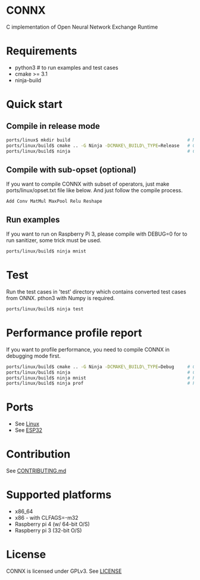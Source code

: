 # CONNX
C implementation of Open Neural Network Exchange Runtime

# Requirements
 * python3         # to run examples and test cases
 * cmake >= 3.1
 * ninja-build

# Quick start
## Compile in release mode
~~~sh
ports/linux$ mkdir build                                            # Make build directory
ports/linux/build$ cmake .. -G Ninja -DCMAKE\_BUILD\_TYPE=Release   # Generate build files
ports/linux/build$ ninja                                            # Compile
~~~

## Compile with sub-opset (optional)
If you want to compile CONNX with subset of operators, just make ports/linux/opset.txt file like below.
And just follow the compile process.

~~~
Add Conv MatMul MaxPool Relu Reshape
~~~

## Run examples
If you want to run on Raspberry Pi 3, please compile with DEBUG=0 for to run sanitizer, some trick must be used.

~~~sh
ports/linux/build$ ninja mnist
~~~

# Test
Run the test cases in 'test' directory which contains converted test cases from ONNX.
pthon3 with Numpy is required.

~~~sh
ports/linux/build$ ninja test
~~~

# Performance profile report
If you want to profile performance, you need to compile CONNX in debugging mode first.

~~~sh
ports/linux/build$ cmake .. -G Ninja -DCMAKE\_BUILD\_TYPE=Debug     # Generate build files
ports/linux/build$ ninja                                            # Compile
ports/linux/build$ ninja mnist                                      # Run an any example
ports/linux/build$ ninja prof                                       # Print performance profile report
~~~

# Ports
 * See [Linux](ports/linux/README.md)
 * See [ESP32](ports/esp32/README.md)

# Contribution
See [CONTRIBUTING.md](CONTRIBUTING.md)

# Supported platforms
 * x86\_64
 * x86 - with CLFAGS=-m32
 * Raspberry pi 4 (w/ 64-bit O/S)
 * Raspberry pi 3 (32-bit O/S)

# License
CONNX is licensed under GPLv3. See [LICENSE](LICENSE)
